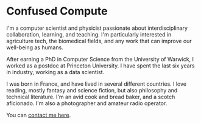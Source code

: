 # Confused Compute

I'm a computer scientist and physicist passionate about interdisciplinary collaboration, learning, and teaching. I'm particularly interested in agriculture tech, the biomedical fields, and any work that can improve our well-being as humans.

After earning a PhD in Computer Science from the University of Warwick, I worked as a postdoc at Princeton University. I have spent the last six years in industry, working as a data scientist.

I was born in France, and have lived in several different countries. I love reading, mostly fantasy and science fiction, but also philosophy and technical literature. I'm an avid cook and bread baker, and a scotch aficionado. I'm also a photographer and amateur radio operator.

You can [contact me here](mailto:quentincaudron@gmail.com).